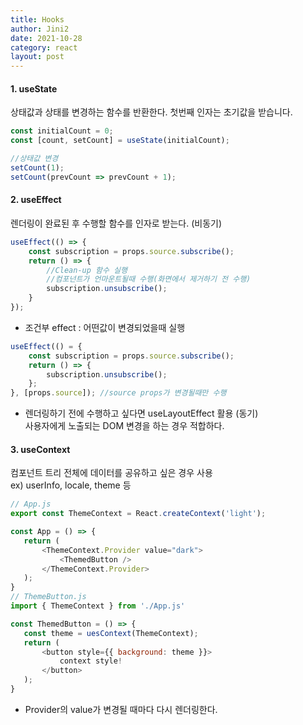 ```yaml
---
title: Hooks
author: Jini2
date: 2021-10-28
category: react
layout: post
---
```


#### 1. useState

상태값과 상태를 변경하는 함수를 반환한다.
첫번째 인자는 초기값을 받습니다.

```js
const initialCount = 0;
const [count, setCount] = useState(initialCount);

//상태값 변경
setCount(1);
setCount(prevCount => prevCount + 1);
```

#### 2. useEffect

렌더링이 완료된 후 수행할 함수를 인자로 받는다. (비동기)

```js
useEffect(() => {
    const subscription = props.source.subscribe();
    return () => {
        //Clean-up 함수 실행
        //컴포넌트가 언마운트될때 수행(화면에서 제거하기 전 수행)
        subscription.unsubscribe();
    }
});
```

- 조건부 effect : 어떤값이 변경되었을때 실행

```js
useEffect(() = {
    const subscription = props.source.subscribe();
    return () => {
        subscription.unsubscribe();
    };  
}, [props.source]); //source props가 변경될때만 수행
```

- 렌더링하기 전에 수행하고 싶다면 useLayoutEffect 활용 (동기)   
 사용자에게 노출되는 DOM 변경을 하는 경우 적합하다.

 #### 3. useContext

컴포넌트 트리 전체에 데이터를 공유하고 싶은 경우 사용   
ex) userInfo, locale, theme 등

 ```js
// App.js
export const ThemeContext = React.createContext('light');

const App = () => {
    return (
        <ThemeContext.Provider value="dark">
            <ThemedButton />
        </ThemeContext.Provider>
    );
}
// ThemeButton.js
import { ThemeContext } from './App.js'

const ThemedButton = () => {
    const theme = uesContext(ThemeContext);
    return (
        <button style={{ background: theme }}>
            context style!
        </button>
    );
}
 ```

 - Provider의 value가 변경될 때마다 다시 렌더링한다.
 